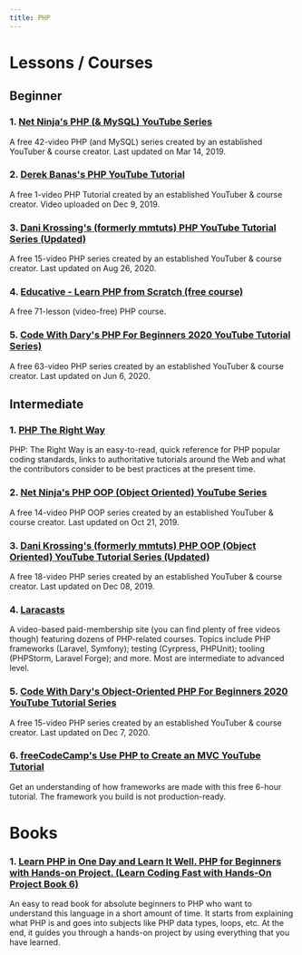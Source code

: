```yaml
---
title: PHP
---
```


# Lessons / Courses

## Beginner

### 1. [Net Ninja's PHP (& MySQL) YouTube Series](https://www.youtube.com/playlist?list=PL4cUxeGkcC9gksOX3Kd9KPo-O68ncT05o)

A free 42-video PHP (and MySQL) series created by an established YouTuber & course creator. Last updated on Mar 14, 2019.

### 2. [Derek Banas's PHP YouTube Tutorial](https://youtu.be/NihZYkNpslE)

A free 1-video PHP Tutorial created by an established YouTuber & course creator. Video uploaded on Dec 9, 2019.

### 3. [Dani Krossing's (formerly mmtuts) PHP YouTube Tutorial Series (Updated)](https://www.youtube.com/playlist?list=PL0eyrZgxdwhxhsuT_QAqfi-NNVAlV4WIP)

A free 15-video PHP series created by an established YouTuber & course creator. Last updated on Aug 26, 2020.

### 4. [Educative - Learn PHP from Scratch (free course)](https://www.educative.io/courses/learn-php-from-scratch)

A free 71-lesson (video-free) PHP course.

### 5. [Code With Dary's PHP For Beginners 2020 YouTube Tutorial Series)](https://www.youtube.com/playlist?list=PLFHz2csJcgk_fFEWydZJLiXpc9nB1qfpi)

A free 63-video PHP series created by an established YouTuber & course creator. Last updated on Jun 6, 2020.


## Intermediate

### 1. [PHP The Right Way](https://phptherightway.com)

PHP: The Right Way is an easy-to-read, quick reference for PHP popular coding standards, links to authoritative tutorials around the Web and what the contributors consider to be best practices at the present time.

### 2. [Net Ninja's PHP OOP (Object Oriented) YouTube Series](https://www.youtube.com/playlist?list=PL4cUxeGkcC9hNpT-yVAYxNWOmxjxL51Hy)

A free 14-video PHP OOP series created by an established YouTuber & course creator. Last updated on Oct 21, 2019.

### 3. [Dani Krossing's (formerly mmtuts) PHP OOP (Object Oriented) YouTube Tutorial Series (Updated)](https://www.youtube.com/playlist?list=PL0eyrZgxdwhypQiZnYXM7z7-OTkcMgGPh)

A free 18-video PHP series created by an established YouTuber & course creator. Last updated on Dec 08, 2019.

### 4. [Laracasts](https://www.laracasts.com)

A video-based paid-membership site (you can find plenty of free videos though) featuring dozens of PHP-related courses. Topics include PHP frameworks (Laravel, Symfony); testing (Cyrpress, PHPUnit); tooling (PHPStorm, Laravel Forge); and more. Most are intermediate to advanced level.

### 5. [Code With Dary's Object-Oriented PHP For Beginners 2020 YouTube Tutorial Series](https://www.youtube.com/playlist?list=PLFHz2csJcgk-7hgKrjUa_IP5YCLE4vJhV)

A free 15-video PHP series created by an established YouTuber & course creator. Last updated on Dec 7, 2020.

### 6. [freeCodeCamp's Use PHP to Create an MVC YouTube Tutorial](https://www.youtube.com/watch?v=6ERdu4k62wI)

Get an understanding of how frameworks are made with this free 6-hour tutorial. The framework you build is not production-ready.

# Books

### 1. [Learn PHP in One Day and Learn It Well. PHP for Beginners with Hands-on Project. (Learn Coding Fast with Hands-On Project Book 6)](https://www.amazon.com/PHP-Beginners-Hands-Project-Project-ebook/dp/B08BK7PPT2)

An easy to read book for absolute beginners to PHP who want to understand this language in a short amount of time. It starts from explaining what PHP is and goes into subjects like PHP data types, loops, etc. At the end, it guides you through a hands-on project by using everything that you have learned.
